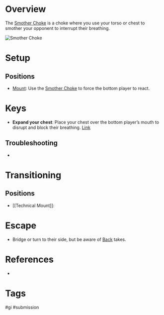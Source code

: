 # Overview
The <u>Smother Choke</u> is a choke where you use your torso or chest to smother your opponent to interrupt their breathing.

![Smother Choke](https://cdn.evolve-university.com/wp-content/uploads/2024/04/smother-bjj.jpg)
# Setup
## Positions
- [Mount](obsidian://open?vault=Obsidian-BJJ-Notes&file=Positions%2FMount): Use the <u>Smother Choke</u> to force the bottom player to react.
# Keys
- **Expand your chest**: Place your chest over the bottom player’s mouth to disrupt and block their breathing. [Link](https://youtu.be/-gb_qyuesM8?si=fm07OY8U6F7bSDPQ&t=68)
## Troubleshooting
- 
# Transitioning
## Positions
- [[Technical Mount]]:
# Escape
- Bridge or turn to their side, but be aware of [Back](obsidian://open?vault=Obsidian-BJJ-Notes&file=Positions%2FBack) takes.
# References
- 
# Tags
#gi #submission 